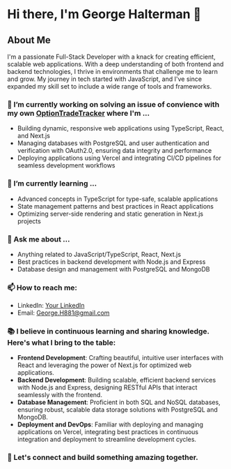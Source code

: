 # Hi there, I'm George Halterman 👋

## About Me

I'm a passionate Full-Stack Developer with a knack for creating efficient, scalable web applications. With a deep understanding of both frontend and backend technologies, I thrive in environments that challenge me to learn and grow. My journey in tech started with JavaScript, and I've since expanded my skill set to include a wide range of tools and frameworks.

### 🔭 I’m currently working on solving an issue of convience with my own [OptionTradeTracker](https://www.optiontradetracker.com) where I'm ...

- Building dynamic, responsive web applications using TypeScript, React, and Next.js
- Managing databases with PostgreSQL and user authentication and verification with OAuth2.0, ensuring data integrity and performance
- Deploying applications using Vercel and integrating CI/CD pipelines for seamless development workflows

### 🌱 I’m currently learning ...

- Advanced concepts in TypeScript for type-safe, scalable applications
- State management patterns and best practices in React applications
- Optimizing server-side rendering and static generation in Next.js projects

### 💬 Ask me about ...

- Anything related to JavaScript/TypeScript, React, Next.js
- Best practices in backend development with Node.js and Express
- Database design and management with PostgreSQL and MongoDB

### 📫 How to reach me:

- LinkedIn: [Your LinkedIn](https://linkedin.com/in/georgehalterman)
- Email: George.H881@gmail.com

### 📚 I believe in continuous learning and sharing knowledge. Here's what I bring to the table:

- **Frontend Development**: Crafting beautiful, intuitive user interfaces with React and leveraging the power of Next.js for optimized web applications.
- **Backend Development**: Building scalable, efficient backend services with Node.js and Express, designing RESTful APIs that interact seamlessly with the frontend.
- **Database Management**: Proficient in both SQL and NoSQL databases, ensuring robust, scalable data storage solutions with PostgreSQL and MongoDB.
- **Deployment and DevOps**: Familiar with deploying and managing applications on Vercel, integrating best practices in continuous integration and deployment to streamline development cycles.

### 🤝 Let's connect and build something amazing together.

